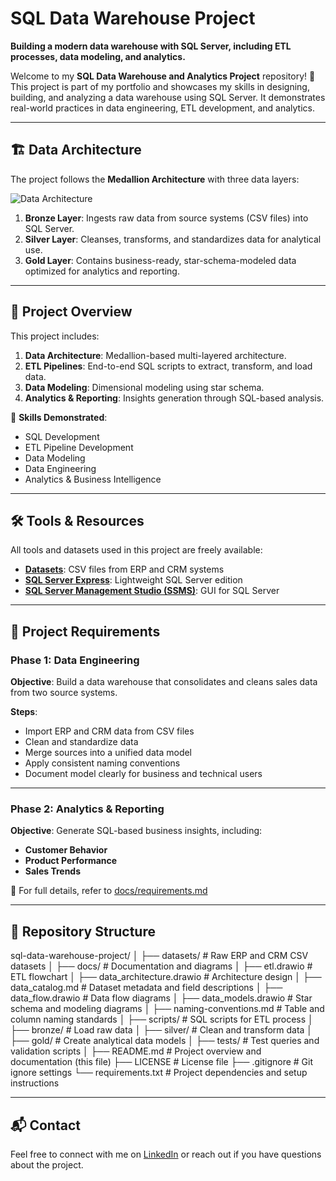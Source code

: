 # SQL Data Warehouse Project

**Building a modern data warehouse with SQL Server, including ETL processes, data modeling, and analytics.**

Welcome to my **SQL Data Warehouse and Analytics Project** repository! 🚀  
This project is part of my portfolio and showcases my skills in designing, building, and analyzing a data warehouse using SQL Server. It demonstrates real-world practices in data engineering, ETL development, and analytics.

---

## 🏗️ Data Architecture

The project follows the **Medallion Architecture** with three data layers:

![Data Architecture](docs/data_architecture.png)

1. **Bronze Layer**: Ingests raw data from source systems (CSV files) into SQL Server.
2. **Silver Layer**: Cleanses, transforms, and standardizes data for analytical use.
3. **Gold Layer**: Contains business-ready, star-schema-modeled data optimized for analytics and reporting.

---

## 📖 Project Overview

This project includes:

1. **Data Architecture**: Medallion-based multi-layered architecture.
2. **ETL Pipelines**: End-to-end SQL scripts to extract, transform, and load data.
3. **Data Modeling**: Dimensional modeling using star schema.
4. **Analytics & Reporting**: Insights generation through SQL-based analysis.

🎯 **Skills Demonstrated**:
- SQL Development
- ETL Pipeline Development
- Data Modeling
- Data Engineering
- Analytics & Business Intelligence

---

## 🛠️ Tools & Resources

All tools and datasets used in this project are freely available:

- **[Datasets](datasets/)**: CSV files from ERP and CRM systems
- **[SQL Server Express](https://www.microsoft.com/en-us/sql-server/sql-server-downloads)**: Lightweight SQL Server edition
- **[SQL Server Management Studio (SSMS)](https://learn.microsoft.com/en-us/sql/ssms/download-sql-server-management-studio-ssms?view=sql-server-ver16)**: GUI for SQL Server

---

## 🚀 Project Requirements

### Phase 1: Data Engineering

**Objective**: Build a data warehouse that consolidates and cleans sales data from two source systems.

**Steps**:
- Import ERP and CRM data from CSV files
- Clean and standardize data
- Merge sources into a unified data model
- Apply consistent naming conventions
- Document model clearly for business and technical users

---

### Phase 2: Analytics & Reporting

**Objective**: Generate SQL-based business insights, including:

- **Customer Behavior**
- **Product Performance**
- **Sales Trends**

📄 For full details, refer to [docs/requirements.md](docs/requirements.md)

---

## 📂 Repository Structure

sql-data-warehouse-project/
│
├── datasets/                           # Raw ERP and CRM CSV datasets
│
├── docs/                               # Documentation and diagrams
│   ├── etl.drawio                      # ETL flowchart
│   ├── data_architecture.drawio        # Architecture design
│   ├── data_catalog.md                 # Dataset metadata and field descriptions
│   ├── data_flow.drawio                # Data flow diagrams
│   ├── data_models.drawio              # Star schema and modeling diagrams
│   ├── naming-conventions.md           # Table and column naming standards
│
├── scripts/                            # SQL scripts for ETL process
│   ├── bronze/                         # Load raw data
│   ├── silver/                         # Clean and transform data
│   ├── gold/                           # Create analytical data models
│
├── tests/                              # Test queries and validation scripts
│
├── README.md                           # Project overview and documentation (this file)
├── LICENSE                             # License file
├── .gitignore                          # Git ignore settings
└── requirements.txt                    # Project dependencies and setup instructions

---

## 📬 Contact

Feel free to connect with me on [LinkedIn](www.linkedin.com/in/harshitha-challam) or reach out if you have questions about the project.



